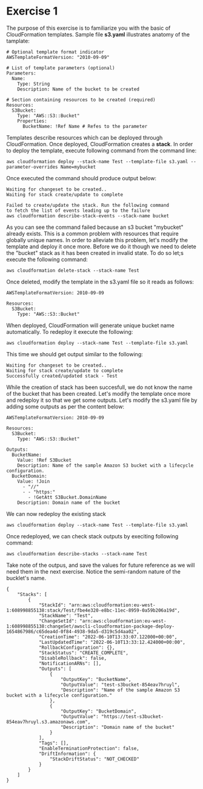 # Exercise 1

The purpose of this exercise is to familiarize you with the basic of CloudFormation templates. Sample file **s3.yaml** illustrates anatomy of the tamplate:
```
# Optional template format indicator
AWSTemplateFormatVersion: "2010-09-09"

# List of template parameters (optional)
Parameters:
  Name:
    Type: String
    Description: Name of the bucket to be created

# Section containing resources to be created (required)
Resources:
  S3Bucket:
    Type: "AWS::S3::Bucket"
    Properties:
      BucketName: !Ref Name # Refes to the parameter

```

Templates describe resources which can be deployed through CloudFormation. Once deployed, CloudFormation creates a **stack**. In order to deploy the template, execute following command from the command line:

```
aws cloudformation deploy --stack-name Test --template-file s3.yaml --parameter-overrides Name=mybucket
```

Once executed the command should produce output below:
```
Waiting for changeset to be created..
Waiting for stack create/update to complete

Failed to create/update the stack. Run the following command
to fetch the list of events leading up to the failure
aws cloudformation describe-stack-events --stack-name bucket
```

As you can see the command failed because an s3 bucket "mybucket" already exists. This is a common problem with resources that require globally unique names. In order to alleviate this problem, let's modify the template and deploy it once more. Before we do it though we need to delete the "bucket" stack as it has been created in invalid state. To do so let;s execute the following command:

```
aws cloudformation delete-stack --stack-name Test
```
Once deleted, modify the template in the s3.yaml file so it reads as follows:

```
AWSTemplateFormatVersion: 2010-09-09

Resources:
  S3Bucket:
    Type: "AWS::S3::Bucket"
```

When deployed, CloudFormation will generate unique bucket name automatically. To redeploy it execute the following:

```
aws cloudformation deploy --stack-name Test --template-file s3.yaml
```

This time we should get output similar to the following:

```
Waiting for changeset to be created..
Waiting for stack create/update to complete
Successfully created/updated stack - Test
```

While the creation of stack has been succesfull, we do not know the name of the bucket that has been created. Let's modify the template once more and redeploy it so that we get some outputs. Let's modify the s3.yaml file by adding some outputs as per the content below:

```
AWSTemplateFormatVersion: 2010-09-09

Resources:
  S3Bucket:
    Type: "AWS::S3::Bucket"

Outputs:
  BucketName:
    Value: !Ref S3Bucket
    Description: Name of the sample Amazon S3 bucket with a lifecycle configuration.
  BucketDomain:
    Value: !Join 
      - "//"
      - - "https:"
        - !GetAtt S3Bucket.DomainName
    Description: Domain name of the bucket
```

We can now redeploy the existing stack

```
aws cloudformation deploy --stack-name Test --template-file s3.yaml
```

Once redeployed, we can check stack outputs by execiting following command:

```
aws cloudformation describe-stacks --stack-name Test
```

Take note of the outpus, and save the values for future reference as we will need them in the next exercise. Notice the semi-random nature of the bucklet's name.

```
{
    "Stacks": [
        {
            "StackId": "arn:aws:cloudformation:eu-west-1:608998855138:stack/Test/fbe4e320-e8bc-11ec-8959-0a59b206a19d",
            "StackName": "Test",
            "ChangeSetId": "arn:aws:cloudformation:eu-west-1:608998855138:changeSet/awscli-cloudformation-package-deploy-1654867986/c65dea4d-0f84-4938-9da5-d319c5d4aa02",
            "CreationTime": "2022-06-10T13:33:07.122000+00:00",
            "LastUpdatedTime": "2022-06-10T13:33:12.424000+00:00",
            "RollbackConfiguration": {},
            "StackStatus": "CREATE_COMPLETE",
            "DisableRollback": false,
            "NotificationARNs": [],
            "Outputs": [
                {
                    "OutputKey": "BucketName",
                    "OutputValue": "test-s3bucket-854eav7hruyl",
                    "Description": "Name of the sample Amazon S3 bucket with a lifecycle configuration."
                },
                {
                    "OutputKey": "BucketDomain",
                    "OutputValue": "https://test-s3bucket-854eav7hruyl.s3.amazonaws.com",
                    "Description": "Domain name of the bucket"
                }
            ],
            "Tags": [],
            "EnableTerminationProtection": false,
            "DriftInformation": {
                "StackDriftStatus": "NOT_CHECKED"
            }
        }
    ]
}
```